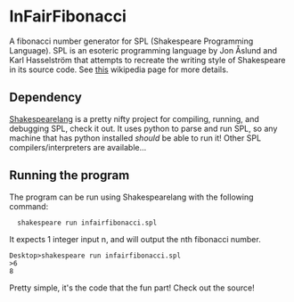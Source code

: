 # InFairFibonacci
A fibonacci number generator for SPL (Shakespeare Programming Language). SPL is 
an esoteric programming language by Jon Åslund and Karl Hasselström that attempts to 
recreate the writing style of Shakespeare in its source code. See 
[this](https://en.wikipedia.org/wiki/Shakespeare_Programming_Language) wikipedia page for more details.

## Dependency
[Shakespearelang](https://github.com/zmbc/shakespearelang) is a pretty nifty project for compiling, running, 
and debugging SPL, check it out. It uses python to parse and run SPL, so any machine that has python installed 
*should* be able to run it! Other SPL compilers/interpreters are available...

## Running the program
The program can be run using Shakespearelang with the following command:
```
  shakespeare run infairfibonacci.spl
```
It expects 1 integer input n, and will output the nth fibonacci number.

```
Desktop>shakespeare run infairfibonacci.spl
>6
8
```

Pretty simple, it's the code that the fun part! Check out the source!
